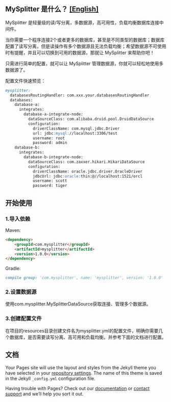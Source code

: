 ## MySplitter 是什么？ [[English]](/index)

MySplitter 是轻量级的读/写分离，多数据源，高可用性，负载均衡数据库连接中间件。

当你需要一个程序连接2个或者更多的数据库，甚至是不同类型的数据库；数据库配置了读写分离，但是读操作有多个数据源且无法负载均衡；希望数据源不可使用时有提醒，并且可以切换到可用的数据源，那就让 MySplitter 来帮助你吧！

只需进行简单的配置，就可以让 MySplitter 管理数据源，你就可以轻松地使用多数据源了。

配置文件快速预览：
```markdown
mysplitter:
  databasesRoutingHandler: com.xxx.your.databasesRoutingHandler
  databases:
    database-a:
      integrates:
        database-a-integrate-node:
          dataSourceClass: com.alibaba.druid.pool.DruidDataSource
          configuration:
            driverClassName: com.mysql.jdbc.Driver
            url: jdbc:mysql://localhost:3306/test
            username: root
            password: admin
    database-b:
      integrates:
        database-b-integrate-node:
          dataSourceClass: com.zaxxer.hikari.HikariDataSource
          configuration:
            driverClassName: oracle.jdbc.driver.OracleDriver
            jdbcUrl: jdbc:oracle:thin:@//localhost:1521/orcl 
            username: scott
            password: tiger
```

## 开始使用

### 1.导入依赖

Maven:

```markdown
<dependency>
    <groupId>com.mysplitter</groupId>
    <artifactId>mysplitter</artifactId>
    <version>1.0.0</version>
</dependency>
```

Gradle:

```markdown
compile group: 'com.mysplitter', name: 'mysplitter', version: '1.0.0'
```

### 2.设置数据源

使用com.mysplitter.MySplitterDataSource获取连接、管理多个数据源。

### 3.创建配置文件

在项目的resources目录创建文件名为mysplitter.yml的配置文件，明确你需要几个数据库，是否需要读写分离、高可用和负载均衡。并参考下面的文档进行配置。

## 文档

Your Pages site will use the layout and styles from the Jekyll theme you have selected in your [repository settings](https://github.com/BerryWang1996/berrywang1996.github.io/settings). The name of this theme is saved in the Jekyll `_config.yml` configuration file.

Having trouble with Pages? Check out our [documentation](https://help.github.com/categories/github-pages-basics/) or [contact support](https://github.com/contact) and we’ll help you sort it out.
